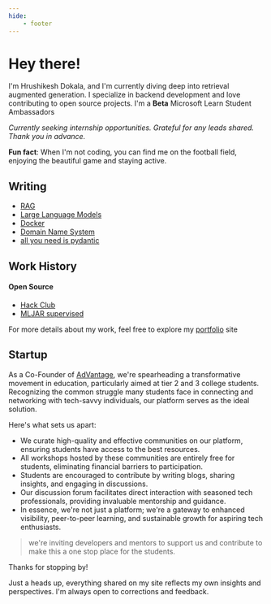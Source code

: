 ```yaml
---
hide:
    - footer
---
```

# Hey there!

I'm Hrushikesh Dokala, and I'm currently diving deep into retrieval augmented generation. I specialize in backend development and love contributing to open source projects. I'm a **Beta** Microsoft Learn Student Ambassadors

*Currently seeking internship opportunities. Grateful for any leads shared. Thank you in advance.*

**Fun fact**: When I'm not coding, you can find me on the football field, enjoying the beautiful game and staying active.

## Writing

- [RAG](./writing/posts/rag.md)
- [Large Language Models](./writing/posts/llms.md)
- [Docker](./writing/posts/docker.md)
- [Domain Name System](./writing/posts/dns.md)
- [all you need is pydantic](./writing/posts/pydantic.md)


## Work History
#### Open Source

- [Hack Club](https://github.com/hackclub/slash-z/pull/154)
- [MLJAR supervised](https://github.com/mljar/mljar-supervised/pull/679)

For more details about my work, feel free to explore my [portfolio](https://hrushikesh.xyz) site 

## Startup

As a Co-Founder of [AdVantage](https://advantagecommunity.in), we're spearheading a transformative movement in education, particularly aimed at tier 2 and 3 college students. Recognizing the common struggle many students face in connecting and networking with tech-savvy individuals, our platform serves as the ideal solution.

Here's what sets us apart:

- We curate high-quality and effective communities on our platform, ensuring students have access to the best resources.
- All workshops hosted by these communities are entirely free for students, eliminating financial barriers to participation.
- Students are encouraged to contribute by writing blogs, sharing insights, and engaging in discussions.
- Our discussion forum facilitates direct interaction with seasoned tech professionals, providing invaluable mentorship and guidance.
- In essence, we're not just a platform; we're a gateway to enhanced visibility, peer-to-peer learning, and sustainable growth for aspiring tech enthusiasts.

> we're inviting developers and mentors to support us and contribute to make this a one stop place for the students.

Thanks for stopping by!

Just a heads up, everything shared on my site reflects my own insights and perspectives. I'm always open to corrections and feedback.
